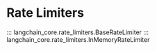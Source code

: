 # Rate Limiters

::: langchain_core.rate_limiters.BaseRateLimiter
::: langchain_core.rate_limiters.InMemoryRateLimiter
